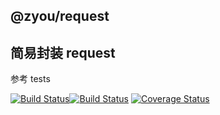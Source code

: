 ## @zyou/request

## 简易封装 request

参考 tests

[![Build Status](https://travis-ci.org/raohong/request.svg?branch=master)](https://travis-ci.org/raohong/request)[![Build Status](https://travis-ci.org/raohong/request.svg?branch=master)](https://travis-ci.org/raohong/request)
[![Coverage Status](https://coveralls.io/repos/github/raohong/request/badge.svg?branch=master)](https://coveralls.io/github/raohong/request?branch=master)
